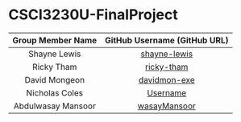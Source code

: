 # CSCI3230U-FinalProject

| Group Member Name | GitHub Username (GitHub URL)|
| :------------------------:|:--------------------------------------:|
| Shayne Lewis | [shayne-lewis](https://github.com/shayne-lewis) |
| Ricky Tham | [ricky-tham](https://github.com/ricky-tham) |
| David Mongeon | [davidmon-exe](https://github.com/davidmon-exe) |
| Nicholas Coles | [Username](https://github.com/) |
| Abdulwasay Mansoor | [wasayMansoor](https://github.com/wasayMansoor) |
